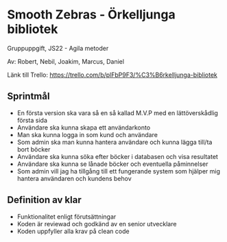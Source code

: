 # Smooth Zebras - Örkelljunga bibliotek
Gruppuppgift, JS22 - Agila metoder

Av: Robert, Nebil, Joakim, Marcus, Daniel

Länk till Trello: https://trello.com/b/plFbP9F3/%C3%B6rkelljunga-bibliotek
## Sprintmål
- En första version ska vara så en så kallad M.V.P med en lättöverskådlig första sida
- Användare ska kunna skapa ett användarkonto
- Man ska kunna logga in som kund och användare
- Som admin ska man kunna hantera användare och kunna lägga till/ta bort böcker
- Användare ska kunna söka efter böcker i databasen och visa resultatet
- Användare ska kunna se lånade böcker och eventuella påminnelser
- Som admin vill jag ha tillgång till ett fungerande system som hjälper mig hantera användaren och kundens behov
## Definition av klar
- Funktionalitet enligt förutsättningar
- Koden är reviewad och godkänd av en senior utvecklare
- Koden uppfyller alla krav på clean code

